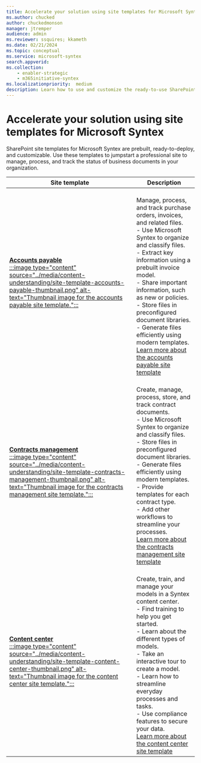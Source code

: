 ```yaml
---
title: Accelerate your solution using site templates for Microsoft Syntex
ms.author: chucked
author: chuckedmonson
manager: jtremper
audience: admin
ms.reviewer: ssquires; kkameth
ms.date: 02/21/2024
ms.topic: conceptual
ms.service: microsoft-syntex
search.appverid: 
ms.collection: 
    - enabler-strategic
    - m365initiative-syntex
ms.localizationpriority:  medium
description: Learn how to use and customize the ready-to-use SharePoint site templates for Microsoft Syntex.
---
```


# Accelerate your solution using site templates for Microsoft Syntex

SharePoint site templates for Microsoft Syntex are prebuilt, ready-to-deploy, and customizable. Use these templates to jumpstart a professional site to manage, process, and track the status of business documents in your organization.

|Site template |Description  |
|---------|---------|
|[**Accounts payable**](https://support.microsoft.com/office/c7ff13e7-66d9-4040-b8c6-78924272ec4d)<br>[:::image type="content" source="../media/content-understanding/site-template-accounts-payable-thumbnail.png" alt-text="Thumbnail image for the accounts payable site template.":::](https://support.microsoft.com/office/c7ff13e7-66d9-4040-b8c6-78924272ec4d)   |<br>Manage, process, and track purchase orders, invoices, and related files. <br> - Use Microsoft Syntex to organize and classify files.<br> - Extract key information using a prebuilt invoice model.<br> - Share important information, such as new or policies.<br> - Store files in preconfigured document libraries.<br> - Generate files efficiently using modern templates.  <br>[Learn more about the accounts payable site template](https://support.microsoft.com/office/c7ff13e7-66d9-4040-b8c6-78924272ec4d)      |
|[**Contracts management**](https://support.microsoft.com/office/80820115-c700-4a62-bb59-69b33c8e3b4f)<br>[:::image type="content" source="../media/content-understanding/site-template-contracts-management-thumbnail.png" alt-text="Thumbnail image for the contracts management site template.":::](https://support.microsoft.com/office/80820115-c700-4a62-bb59-69b33c8e3b4f)    |<br>Create, manage, process, store, and track contract documents. <br> - Use Microsoft Syntex to organize and classify files.<br> - Store files in preconfigured document libraries.<br> - Generate files efficiently using modern templates.<br> - Provide templates for each contract type.<br> - Add other workflows to streamline your processes.<br>[Learn more about the contracts management site template](https://support.microsoft.com/en-us/office/80820115-c700-4a62-bb59-69b33c8e3b4f)       |
|[**Content center**](use-content-center-site.md)<br>[:::image type="content" source="../media/content-understanding/site-template-content-center-thumbnail.png" alt-text="Thumbnail image for the content center site template.":::](use-content-center-site.md)   |<br>Create, train, and manage your models in a Syntex content center.<br> - Find training to help you get started.<br> - Learn about the different types of models.<br> - Take an interactive tour to create a model.<br> - Learn how to streamline everyday processes and tasks.<br> - Use compliance features to secure your data.<br> [Learn more about the content center site template](use-content-center-site.md)   |



